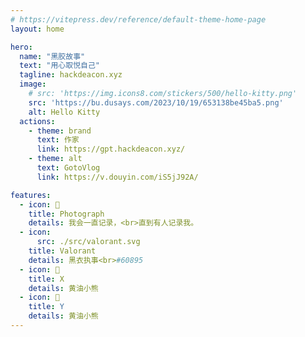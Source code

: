 ```yaml
---
# https://vitepress.dev/reference/default-theme-home-page
layout: home

hero:
  name: "黑胶故事"
  text: "用心取悦自己"
  tagline: hackdeacon.xyz
  image: 
    # src: 'https://img.icons8.com/stickers/500/hello-kitty.png'
    src: 'https://bu.dusays.com/2023/10/19/653138be45ba5.png'
    alt: Hello Kitty
  actions:
    - theme: brand
      text: 作家
      link: https://gpt.hackdeacon.xyz/
    - theme: alt
      text: GotoVlog
      link: https://v.douyin.com/iS5jJ92A/

features:
  - icon: 📸
    title: Photograph
    details: 我会一直记录，<br>直到有人记录我。
  - icon:
      src: ./src/valorant.svg
    title: Valorant
    details: 黑衣执事<br>#60895
  - icon: 🍕
    title: X
    details: 黄油小熊
  - icon: 🍕
    title: Y
    details: 黄油小熊
---
```

<!-- ## Getting Started

You can get started using VitePress right away using `npx`!

```sh
npm init
npx vitepress init
``` -->

